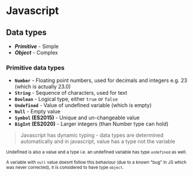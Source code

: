 # **Javascript**

## **Data types**

* ***Primitive*** - Simple
* ***Object*** - Complex

### **Primitive data types**

* **`Number`** - Floating point numbers, used for decimals and integers e.g. 23 (which is actually 23.0)
* **`String`** - Sequence of characters, used for text
* **`Boolean`** - Logical type, either ```true``` or ```false```
* **`Undefined`** - Value of undefined variable (which is empty)
* **`Null`** - Empty value
* **`Symbol` (ES2015)** - Unique and un-changeable value
* **`BigInt` (ES2020)** - Larger integers (than Number type can hold)

> Javascript has dynamic typing - data types are determined automatically and in javascript, value has a type not the variable

<sub>Undefined is also a value and a type i.e. an undefined variable has type ```undefined``` as well.</sub>

<sub>A variable with ```null``` value doesnt follow this behaviour (due to a known "bug" in JS which was never corrected), it is considered to have type ```object```.</sub>
